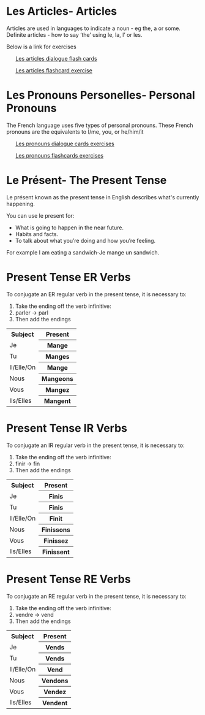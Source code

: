 <h1>Les Articles- Articles</h1>
Articles are used in languages to indicate a noun - eg the, a or some.
Definite articles - how to say ‘the’ using le, la, l’ or les.

Below is a link for exercises 
<ul>
<a href="https://h5p.org/h5p/embed/403082"> Les articles dialogue flash cards</a> 

<a href="https://h5p.org/h5p/embed/374396">Les articles flashcard exercise</a>
</ul>

<h1>Les Pronouns Personelles- Personal Pronouns</h1>
The French language uses five types of personal pronouns. These French pronouns are the equivalents to I/me, you, or he/him/it
<ul>
<a href="https://h5p.org/h5p/embed/399600">Les pronouns dialogue cards exercises</a>
 
<a href="https://h5p.org/h5p/embed/403088">Les pronouns flashcards exercises</a>
</ul>
 
<h1>Le Présent- The Present Tense</h1>

Le présent known as the present tense in English describes what's currently happening.

You can use le present for:
<ul>
<li>What is going to happen in the near future.</li>
<li>Habits and facts.</li>
<li>To talk about what you’re doing and how you’re feeling.</li>
</ul>
For example I am eating a sandwich-Je mange un sandwich.




<h1>Present Tense ER Verbs</h1>
<table>
<tr><th>Subject</th><th> Present</th> 
<tr><td>Je<th> Mange</th> 
<tr><td>Tu<th> Manges</th>  
<tr><td>Il/Elle/On<th> Mange</th> 
<tr><td>Nous<th> Mangeons</th> 
<tr><td>Vous<th> Mangez</th> 
<tr><td>Ils/Elles<th> Mangent</th> 


To conjugate an ER regular verb in the present tense, it is necessary to:
<ol>
<li>Take the ending off the verb infinitive:</li>
<li>parler → parl</li> 
<li>Then add the endings</li>
</ol>



<table>
<tr><th>Subject</th><th> Present</th> 
<tr><td>Je<th> Finis</th> 
<tr><td>Tu<th> Finis</th>  
<tr><td>Il/Elle/On<th> Finit</th> 
<tr><td>Nous<th> Finissons</th> 
<tr><td>Vous<th> Finissez</th> 
<tr><td>Ils/Elles<th> Finissent</th>




<h1>Present Tense IR Verbs</h1>

To conjugate an IR regular verb in the present tense, it is necessary to:
<ol>
<li>Take the ending off the verb infinitive:</li>
<li>finir → fin</li> 
<li>Then add the endings</li>
</ol>

<table>
<tr><th>Subject</th><th> Present</th> 
<tr><td>Je<th> Vends</th> 
<tr><td>Tu<th> Vends</th>  
<tr><td>Il/Elle/On<th> Vend</th> 
<tr><td>Nous<th> Vendons</th> 
<tr><td>Vous<th> Vendez</th> 
<tr><td>Ils/Elles<th> Vendent</th>



<h1>Present Tense RE Verbs</h1>

To conjugate an RE regular verb in the present tense, it is necessary to:
<ol>
<li>Take the ending off the verb infinitive:</li>
<li>vendre → vend</li> 
<li>Then add the endings</li>
</ol>










